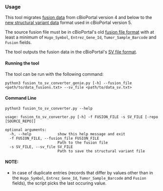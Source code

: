 ### Usage

This tool migrates [fusion data](https://docs.cbioportal.org/5.1-data-loading/data-loading/file-formats#fusion-data) from cBioPortal version 4 and below to the [new structural variant data](https://docs.cbioportal.org/file-formats/#structural-variant-data) format used in cBioPortal version 5.

The source fusion file must be in cBioPortal's old [fusion file format](https://docs.cbioportal.org/5.1-data-loading/data-loading/file-formats#fusion-data) with at least a minimum of `Hugo_Symbol`, `Entrez_Gene_Id`, `Tumor_Sample_Barcode` and `Fusion` fields.

The tool outputs the fusion data in the cBioPortal's [SV file format](https://docs.cbioportal.org/file-formats/#structural-variant-data).

#### Running the tool

The tool can be run with the following command:

```
python3 fusion_to_sv_converter_genie.py [-h] --fusion_file <path/to/data_fusions.txt> --sv_file <path/to/data_sv.txt>
```

#### Command Line
```
python3 fusion_to_sv_converter.py --help
```

```
usage: fusion_to_sv_converter.py [-h] -f FUSION_FILE -s SV_FILE [-repo [SOURCE_REPO]]

optional arguments:
  -h, --help            show this help message and exit
  -f FUSION_FILE, --fusion_file FUSION_FILE
                        Path to the fusion file
  -s SV_FILE, --sv_file SV_FILE
                        Path to save the structural variant file
```

#### NOTE:
- In case of duplicate entries (records that differ by values other than in the `Hugo_Symbol`, `Entrez_Gene_Id`, `Tumor_Sample_Barcode` and `Fusion` fields), the script picks the last occuring value.
